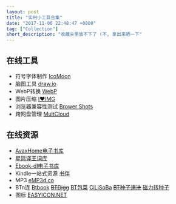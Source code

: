 ```yaml
---
layout: post
title: "实用小工具合集"
date: "2017-11-06 22:48:47 +0800"
tag: ["Collection"]
short_description: "收藏夹里放不下了 (不, 拿出来晒一下"
---
```


## 在线工具

* 符号字体制作 [IcoMoon](https://icomoon.io/app/#/select)
* 脑图工具 [draw.io](https://www.draw.io)
* WebP转换 [WebP](https://www.upyun.com/webp)
* 图片压缩 [I♥IMG](http://www.iloveimg.com/zh_cn/compress-image)
* 浏览器兼容性测试 [Brower Shots](http://browsershots.org)
* 跨网盘管理 [MultCloud](https://www.multcloud.com)

## 在线资源

* [AvaxHome电子书库](https://avxhm.se/ebooks)
* [星际译王词库](http://download.huzheng.org)
* [Ebook-dl电子书库](http://ebook-dl.com)
* Kindle一站式资源 [书伴](https://bookfere.com)
* MP3 [eMP3d.co](https://www.emp3d.co)
* BTn连 [Btbook](http://www.btwhat.org) [<s>BTDigg</s>](http://btdigg.org)
  [BT包菜](http://www.baocaibt.com) [CiLiSoBa](http://www.cilisoba.net)
  [<s>BT种子清洗</s>](http://www.bdtool.net/tool/torrent.html)
  [磁力转种子](http://www.torrent.org.cn/home/index/index.html)
* 图标 [EASYICON.NET](http://www.easyicon.net)
